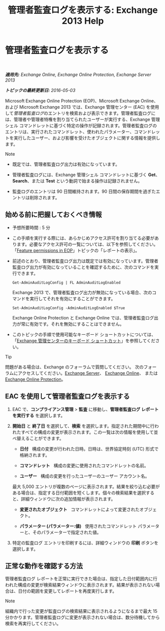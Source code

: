 ﻿---
title: '管理者監査ログを表示する: Exchange 2013 Help'
TOCTitle: 管理者監査ログを表示する
ms:assetid: 5c62072a-556d-4fea-9973-d668c6b9fd57
ms:mtpsurl: https://technet.microsoft.com/ja-jp/library/Dn342832(v=EXCHG.150)
ms:contentKeyID: 56270005
ms.date: 05/23/2018
mtps_version: v=EXCHG.150
ms.translationtype: MT
---

# 管理者監査ログを表示する

 

_**適用先:** Exchange Online, Exchange Online Protection, Exchange Server 2013_

_**トピックの最終更新日:** 2016-05-03_

Microsoft Exchange Online Protection (EOP)、Microsoft Exchange Online、および Microsoft Exchange 2013 では、Exchange 管理センター (EAC) を使用して*管理者監査ログ*のエントリを検索および表示できます。管理者監査ログには、管理者や管理者特権を割り当てられたユーザーが実行する、Exchange 管理シェル コマンドレットに基づく特定の操作が記録されます。管理者監査ログのエントリは、実行されたコマンドレット、使われたパラメーター、コマンドレットを実行したユーザー、および影響を受けたオブジェクトに関する情報を提供します。


> [!NOTE]
> <UL>
> <LI>
> <P>既定では、管理者監査ログ出力は有効になっています。</P>
> <LI>
> <P>管理者監査ログには、Exchange 管理シェル コマンドレットに基づく <STRONG>Get</STRONG>、<STRONG>Search</STRONG>、または <STRONG>Test</STRONG> という動詞で始まる操作は記録されません。</P>
> <LI>
> <P>監査ログのエントリは 90 日間維持されます。90 日間の保存期間を過ぎたエントリは削除されます。</P></LI></UL>



## 始める前に把握しておくべき情報

  - 予想所要時間 : 5 分

  - この手順を実行する際には、あらかじめアクセス許可を割り当てる必要があります。必要なアクセス許可の一覧については、以下を参照してください。「[Feature permissions in EOP](https://technet.microsoft.com/ja-jp/library/jj723125\(v=exchg.150\))」トピックの「レポートの表示」。

  - 前述のとおり、管理者監査ログ出力は既定では有効になっています。管理者監査ログ出力が有効になっていることを確認するために、次のコマンドを実行できます。
    
        Get-AdminAuditLogConfig | FL AdminAuditLogEnabled
    
    Exchange 2013 で、管理者監査ログ出力が無効になっている場合、次のコマンドを実行してそれを有効にすることができます。
    
        Set-AdminAuditLogConfig -AdminAuditLogEnabled $True
    
    Exchange Online Protection と Exchange Online では、管理者監査ログ出力が常に有効です。それを無効にすることはできません。

  - このトピックの手順で使用可能なキーボード ショートカットについては、「[Exchange 管理センターのキーボード ショートカット](keyboard-shortcuts-in-the-exchange-admin-center-exchange-online-protection-help.md)」を参照してください。


> [!TIP]
> 問題がある場合は、Exchange のフォーラムで質問してください。 次のフォーラムにアクセスしてください。<A href="https://go.microsoft.com/fwlink/p/?linkid=60612">Exchange Server</A>、 <A href="https://go.microsoft.com/fwlink/p/?linkid=267542">Exchange Online</A>、 または <A href="https://go.microsoft.com/fwlink/p/?linkid=285351">Exchange Online Protection</A>。



## EAC を使用して管理者監査ログを表示する

1.  EAC で、<strong>コンプライアンス管理</strong> \> <strong>監査</strong> に移動し、<strong>管理者監査ログ レポートを実行する</strong> を選択します。

2.  <strong>開始日</strong> と <strong>終了日</strong> を選択して、<strong>検索</strong> を選択します。指定された期間中に行われたすべての構成の変更が表示されます。この一覧は次の情報を使用して並べ替えることができます。
    
      - **日付**   構成の変更が行われた日時。日時は、世界協定時刻 (UTC) 形式で格納されます。
    
      - **コマンドレット**   構成の変更に使用されたコマンドレットの名前。
    
      - **ユーザー**   構成の変更を行ったユーザーのユーザー アカウント名。
    
    最大 5,000 エントリが複数のページに表示されます。結果を絞り込む必要がある場合は、指定する日付範囲を短くします。個々の検索結果を選択すると、詳細ウィンドウに次の追加情報が表示されます。
    
      - **変更されたオブジェクト**   コマンドレットによって変更されたオブジェクト。
    
      - **パラメーター (パラメーター:値)**   使用されたコマンドレット パラメーターと、そのパラメーターで指定された値。

3.  特定の監査ログ エントリを印刷するには、詳細ウィンドウの <strong>印刷</strong> ボタンを選択します。

## 正常な動作を確認する方法

管理者監査ログ レポートを正常に実行できた場合は、指定した日付範囲内に行われた構成の変更が検索結果ウィンドウに表示されます。結果が表示されない場合は、日付の範囲を変更してレポートを再度実行します。


> [!NOTE]
> 組織内で行った変更が監査ログの検索結果に表示されるようになるまで最大 15 分かかります。管理者監査ログに変更が表示されない場合は、数分待機してから検索を再実行してください。



